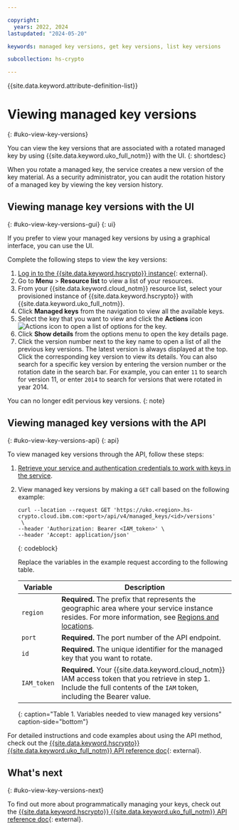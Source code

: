 ```yaml
---

copyright:
  years: 2022, 2024
lastupdated: "2024-05-20"

keywords: managed key versions, get key versions, list key versions

subcollection: hs-crypto

---
```


{{site.data.keyword.attribute-definition-list}}




# Viewing managed key versions
{: #uko-view-key-versions}

You can view the key versions that are associated with a rotated managed key by using {{site.data.keyword.uko_full_notm}} with the UI.
{: shortdesc}

When you rotate a managed key, the service creates a new version of the key material. As a security administrator, you can audit the rotation history of a managed key by viewing the key version history. 

## Viewing manage key versions with the UI
{: #uko-view-key-versions-gui}
{: ui}

If you prefer to view your managed key versions by using a graphical interface, you can use the UI.

Complete the following steps to view the key versions:

1. [Log in to the {{site.data.keyword.hscrypto}} instance](https://cloud.ibm.com/login){: external}.
2. Go to **Menu** &gt; **Resource list** to view a list of your resources.
3. From your {{site.data.keyword.cloud_notm}} resource list, select your provisioned instance of {{site.data.keyword.hscrypto}} with {{site.data.keyword.uko_full_notm}}.
4. Click **Managed keys** from the navigation to view all the available keys.
5. Select the key that you want to view and click the **Actions** icon ![Actions icon](../icons/action-menu-icon.svg "Actions") to open a list of options for the key.
6. Click **Show details** from the options menu to open the key details page.
7. Click the version number next to the key name to open a list of all the previous key versions. The latest version is always displayed at the top. Click the corresponding key version to view its details. You can also search for a specific key version by entering the version number or the rotation date in the search bar. For example, you can enter `11` to search for version 11, or enter `2014` to search for versions that were rotated in year 2014.

 
You can no longer edit pervious key versions. 
{: note}

## Viewing managed key versions with the API
{: #uko-view-key-versions-api}
{: api}

To view managed key versions through the API, follow these steps:

1. [Retrieve your service and authentication credentials to work with keys in the service](/docs/hs-crypto?topic=hs-crypto-set-up-uko-api).
   
2. View managed key versions by making a `GET` call based on the following example:

    ```
    curl --location --request GET 'https://uko.<region>.hs-crypto.cloud.ibm.com:<port>/api/v4/managed_keys/<id>/versions'
     \
    --header 'Authorization: Bearer <IAM_token>' \
    --header 'Accept: application/json'
    ```
    {: codeblock}

    Replace the variables in the example request according to the following table. 

    | Variable | Description |
    | --- | --- |
    | `region` | **Required.** The prefix that represents the geographic area where your service instance resides. For more information, see [Regions and locations](/docs/hs-crypto?topic=hs-crypto-regions). |
    | `port` | **Required.** The port number of the API endpoint. |
    | `id` | **Required.** The unique identifier for the managed key that you want to rotate. |
    | `IAM_token` | **Required.** Your {{site.data.keyword.cloud_notm}} IAM access token that you retrieve in step 1. Include the full contents of the `IAM` token, including the Bearer value. |
    {: caption="Table 1. Variables needed to view managed key versions" caption-side="bottom"}

For detailed instructions and code examples about using the API method, check out the [{{site.data.keyword.hscrypto}} {{site.data.keyword.uko_full_notm}} API reference doc](/apidocs/uko#list-managed-key-versions){: external}.

## What's next
{: #uko-view-key-versions-next}

To find out more about programmatically managing your keys, check out the [{{site.data.keyword.hscrypto}} {{site.data.keyword.uko_full_notm}} API reference doc](/apidocs/uko){: external}.